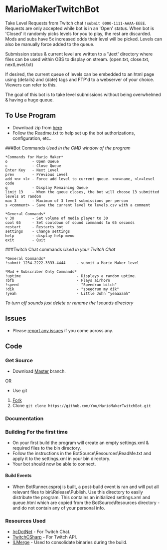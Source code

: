 # MarioMakerTwitchBot
Take Level Requests from Twitch chat ```!submit 0000-1111-AAAA-EEEE```. Requests are only accepted while bot is in an 'Open' status. When bot is 'Closed' it randomly picks levels for you to play, the rest are discarded. Mods and subs have 5x increased odds their level will be picked. Levels can also be manually force added to the queue.

Submission status & current level are written to a '\text' directory where files can be used within OBS to display on stream. (open.txt, close.txt, nextLevel.txt)

If desired, the current queue of levels can be embedded to an html page using {details} and {date} tags and FTP'd to a webserver of your choice. Viewers can refer to this. 

The goal of this bot is to take level submissions without being overwhelmed & having a huge queue. 


## To Use Program
 + Download zip from [here](http://dram55.com/programs)
 + Follow the Readme.txt to help set up the bot authorizations, configuration, etc..

###Bot Commands
_Used in the CMD window of the program_

	*Commands for Mario Maker*
	o           - Open Queue
	c           - Close Queue
	Enter Key   - Next Level
	prev        - Previous Level
	add <n> <l> - Force add level to current queue. <n>=name, <l>=level code
	q           - Display Remaining Queue
	limit 13    - When the queue closes, the bot will choose 13 submitted levels at random
	max 3       - Maximum of 3 level submissions per person
	s <comment> - Save the current level to levels.csv with a comment
	
	*General Commands*
	v 30        - Set volume of media player to 30
	cool 65     - Set cooldown of sound commands to 65 seconds
	restart     - Restarts bot
	settings    - Change settings
	help		- display help menu
	exit        - Quit

###Twitch Chat commands
_Used in your Twitch Chat_

	*General Commands*
	!submit 1234-2222-3333-4444		- submit a Mario Maker level
	
	*Mod + Subscriber Only Commands*
	!uptime							- Displays a random uptime.
	!bfb							- Plays airhorn
	!speed							- "Speedrun bitch"
	!dik							- "speedrun my dik"
	!yeah							- Little John "yeaaaaah"
	
_To turn off sounds just delete or rename the \sounds directory_
 
## Issues
 + Please [report any issues](https://github.com/dram55/MarioMakerTwitchBot/issues/new) if you come across any. 

## Code
### Get Source
 + Download [Master](https://github.com/dram55/MarioMakerTwitchBot/archive/master.zip) branch. 
 
 OR
 
 
 + Use git 
1. [Fork](https://github.com/dram55/MarioMakerTwitchBot/fork)
2. Clone ```git clone https://github.com/You/MarioMakerTwitchBot.git```


### Documentation

	
### Building For the first time

 + On your first build the program will create an empty settings.xml & required files to the bin directory. 
 + Follow the instructions in the BotSource\Resources\ReadMe.txt and apply it to the settings.xml in your bin directory.
 + Your bot should now be able to connect.

#### Build Events
 + When BotRunner.csproj is built, a post-build event is ran and will put all relevant files to bin\Release\Publish. Use this directory to easily distribute the program. This contains an initialized settings.xml and queue.html which are copied from the BotSource\Resources directory - and do not contain any of your personal info. 
 


### Resources Used
 - [IrcDotNet](https://github.com/alexreg/IrcDotNet) - For Twitch Chat.
 - [TwitchCSharp](https://github.com/michidk/TwitchCSharp) - For Twitch API.
 - [ILMerge](http://www.microsoft.com/en-us/download/details.aspx?id=17630) - Used to consolidate binaries during the build. 
